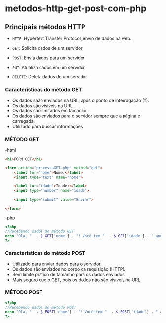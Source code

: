 # metodos-http-get-post-com-php

## Principais métodos  HTTP
- `HTTP`: Hypertext Transfer Protocol, envio de dados na web.

- `GET`: Solicita dados de um servidor
- `POST`: Envia dados para um servidor
- `PUT`:  Atualiza dados em um servidor
- `DELETE`: Deleta dados de um servidor

### Características do método GET
- Os dados saão enviados na URL, após o ponto de interrogação (?).
- Os dados são visíveis na URL.
- Os dados são limitados em tamanho.
- Os dados são enviados para o servidor sempre que a página é carregada.
- Utilizado para buscar informações

### MÉTODO GET

-html

~~~html
<h1>FORM GET</h1>

<form action="processaGET.php" method="get">
    <label for="nome">Nome:</label>
    <input type="text" name="nome">

    <label for="idade">Idade:</label>
    <input type="number" name="idade">

    <input type="submit" value="Enviar">

</form>
~~~

-php

~~~php
<?php
//Recebendo dados do método GET
echo "Ola, "  . $_GET['nome'] . "! Você tem "  . $_GET['idade'] . " anos.";
?>
~~~

### Características do método POST
- Utilizado  para enviar dados para o servidor.
- Os dados são enviados no corpo da requisição (HTTP).
- Sem limite prático de tamanho para os dados enviados.
- Mais seguro que o GET, pois os dados não são visíveis na URL.

### MÉTODO POST

~~~php
<?php
//Recebendo dados do método POST
echo "Ola, "  . $_POST['nome'] . "! Você tem "  . $_POST['idade'] . " anos.";
?>
~~~




